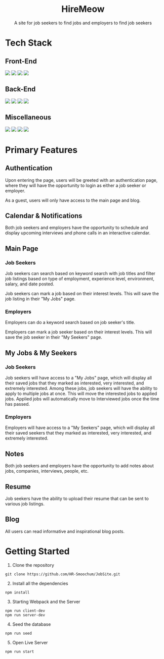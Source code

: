 <div align="center">
  <h1>HireMeow</h1>
  <p>A site for job seekers to find jobs and employers to find job seekers</p>
</div>

# Tech Stack
## Front-End
<div>
  <img src="https://img.shields.io/badge/React-20232A?style=for-the-badge&logo=react&logoColor=61DAFB" />
  <img src="https://img.shields.io/badge/Chakra--UI-319795?style=for-the-badge&logo=chakra-ui&logoColor=white" />
  <img src="https://img.shields.io/badge/Webpack-8DD6F9?style=for-the-badge&logo=Webpack&logoColor=white" />
  <img src="https://img.shields.io/badge/Babel-F9DC3E?style=for-the-badge&logo=babel&logoColor=white" />
</div>

## Back-End
<div>
  <img src="https://img.shields.io/badge/MongoDB-4EA94B?style=for-the-badge&logo=mongodb&logoColor=white" />
  <img src="https://img.shields.io/badge/Express.js-000000?style=for-the-badge&logo=express&logoColor=white" />
  <img src="https://img.shields.io/badge/firebase-ffca28?style=for-the-badge&logo=firebase&logoColor=black" />
  <img src="https://img.shields.io/badge/Node.js-339933?style=for-the-badge&logo=nodedotjs&logoColor=white" />
</div>

## Miscellaneous
<div>
  <img src="https://img.shields.io/badge/eslint-3A33D1?style=for-the-badge&logo=eslint&logoColor=white" />
  <img src="https://img.shields.io/badge/Jira-0052CC?style=for-the-badge&logo=Jira&logoColor=white" />
  <img src="https://img.shields.io/badge/Figma-F24E1E?style=for-the-badge&logo=figma&logoColor=white" />
  <img src="https://img.shields.io/badge/Canva-%2300C4CC.svg?&style=for-the-badge&logo=Canva&logoColor=white" />
</div>

# Primary Features

## Authentication
Upon entering the page, users will be greeted with an authentication page, where they will have the opportunity to login as either a job seeker or employer.

As a guest, users will only have access to the main page and blog.

## Calendar & Notifications
Both job seekers and employers have the opportunity to schedule and display upcoming interviews and phone calls in an interactive calendar.

## Main Page
  ### Job Seekers
  Job seekers can search based on keyword search with job titles and filter job listings based on type of employment, experience level, environment, salary, and date posted.
  
  Job seekers can mark a job based on their interest levels. This will save the job listing in their "My Jobs" page.
  
  ### Employers
  Employers can do a keyword search based on job seeker's title.
  
  Employers can mark a job seeker based on their interest levels. This will save the job seeker in their "My Seekers" page.
  
## My Jobs & My Seekers
  ### Job Seekers
  Job seekers will have access to a "My Jobs" page, which will display all their saved jobs that they marked as interested, very interested, and extremely interested. Among these jobs, job seekers will have the ability to apply to multiple jobs at once. This will move the interested jobs to applied jobs. Applied jobs will automatically move to Interviewed jobs once the time has passed.
  
  ### Employers
  Employers will have access to a "My Seekers" page, which will display all their saved seekers that they marked as interested, very interested, and extremely interested.
  
## Notes
Both job seekers and employers have the opportunity to add notes about jobs, companies, interviews, people, etc.

## Resume
Job seekers have the ability to upload their resume that can be sent to various job listings.

## Blog
All users can read informative and inspirational blog posts.

# Getting Started
1. Clone the repository
```
git clone https://github.com/HR-Smoochum/JobSite.git
```
2. Install all the dependencies
```
npm install
```
3. Starting Webpack and the Server
```
npm run client-dev
npm run server-dev
```
4. Seed the database
```
npm run seed
```
5. Open Live Server
```
npm run start
```
